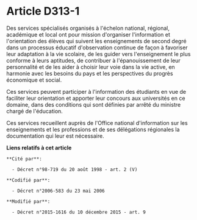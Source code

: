 # Article D313-1

Des services spécialisés organisés à l'échelon national, régional, académique et local ont pour mission d'organiser
l'information et l'orientation des élèves qui suivent les enseignements de second degré dans un processus éducatif
d'observation continue de façon à favoriser leur adaptation à la vie scolaire, de les guider vers l'enseignement le plus
conforme à leurs aptitudes, de contribuer à l'épanouissement de leur personnalité et de les aider à choisir leur voie dans la
vie active, en harmonie avec les besoins du pays et les perspectives du progrès économique et social.

Ces services peuvent participer à l'information des étudiants en vue de faciliter leur orientation et apporter leur concours
aux universités en ce domaine, dans des conditions qui sont définies par arrêté du ministre chargé de l'éducation.

Ces services recueillent auprès de l'Office national d'information sur les enseignements et les professions et de ses
délégations régionales la documentation qui leur est nécessaire.

**Liens relatifs à cet article**

	**Cité par**:

	  - Décret n°98-719 du 20 août 1998 - art. 2 (V)

	**Codifié par**:

	  - Décret n°2006-583 du 23 mai 2006

	**Modifié par**:

	  - Décret n°2015-1616 du 10 décembre 2015 - art. 9
